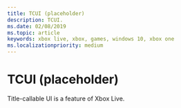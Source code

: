 ```yaml
---
title: TCUI (placeholder)
description: TCUI.
ms.date: 02/08/2019
ms.topic: article
keywords: xbox live, xbox, games, windows 10, xbox one
ms.localizationpriority: medium
---
```

# TCUI (placeholder)

Title-callable UI is a feature of Xbox Live.

